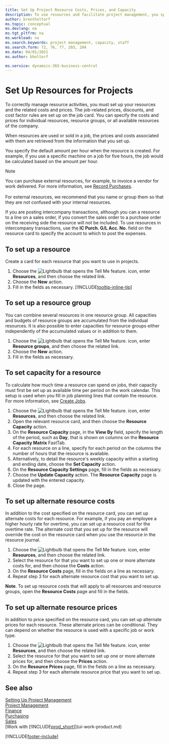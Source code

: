 ```yaml
---
title: Set Up Project Resource Costs, Prices, and Capacity
description: To use resources and facilitate project management, you specify costs and prices for individual resources or resource groups, and set the resource capacity.
author: brentholtorf
ms.topic: conceptual
ms.devlang: na
ms.tgt_pltfrm: na
ms.workload: na
ms.search.keywords: project management, capacity, staff
ms.search.form: 72, 76, 77, 203, 204
ms.date: 04/01/2021
ms.author: bholtorf

ms.service: dynamics-365-business-central
---
```

# Set Up Resources for Projects

To correctly manage resource activities, you must set up your resources and the related costs and prices. The job-related prices, discounts, and cost factor rules are set up on the job card. You can specify the costs and prices for individual resources, resource groups, or all available resources of the company.

When resources are used or sold in a job, the prices and costs associated with them are retrieved from the information that you set up.

You specify the default amount per hour when the resource is created. For example, if you use a specific machine on a job for five hours, the job would be calculated based on the amount per hour.

> [!NOTE]
> You can purchase external resources, for example, to invoice a vendor for work delivered. For more information, see [Record Purchases](purchasing-how-record-purchases.md).<br /><br />
> For external resources, we recommend that you name or group them so that they are not confused with your internal resources.
>  
> If you are posting intercompany transactions, although you can a resource to a line on a sales order, if you convert the sales order to a purchase order on the receiving side the resource will not be included. To use resources in intercompany transactions, use the **IC Purch. G/L Acc. No.** field on the resource card to specify the account to which to post the expenses.

## To set up a resource

Create a card for each resource that you want to use in projects.

1. Choose the ![Lightbulb that opens the Tell Me feature.](media/ui-search/search_small.png "Tell me what you want to do") icon, enter **Resources**, and then choose the related link.
2. Choose the **New** action.
3. Fill in the fields as necessary. [!INCLUDE[tooltip-inline-tip](includes/tooltip-inline-tip_md.md)]  

## To set up a resource group

You can combine several resources in one resource group. All capacities and budgets of resource groups are accumulated from the individual resources. It is also possible to enter capacities for resource groups either independently of the accumulated values or in addition to them.

1. Choose the ![Lightbulb that opens the Tell Me feature.](media/ui-search/search_small.png "Tell me what you want to do") icon, enter **Resource groups**, and then choose the related link.
2. Choose the **New** action.
3. Fill in the fields as necessary.

## To set capacity for a resource

To calculate how much time a resource can spend on jobs, their capacity must first be set up as available time per period on the work calendar. This setup is used when you fill in job planning lines that contain the resource. For more information, see [Create Jobs](projects-how-create-jobs.md).

1. Choose the ![Lightbulb that opens the Tell Me feature.](media/ui-search/search_small.png "Tell me what you want to do") icon, enter **Resources**, and then choose the related link.
2. Open the relevant resource card, and then choose the **Resource Capacity** action.
3. On the **Resource Capacity** page, in the **View By** field, specify the length of the period, such as **Day**, that is shown on columns on the **Resource Capacity Matrix** FastTab.
4. For each resource on a line, specify for each period on the columns the number of hours that the resource is available.
5. Alternatively, to detail the resource's weekly capacity within a starting and ending date, choose the **Set Capacity** action.
6. On the **Resource Capacity Settings** page, fill in the fields as necessary.
7. Choose the **Update Capacity** action. The **Resource Capacity** page is updated with the entered capacity.
8. Close the page.

## To set up alternate resource costs

In addition to the cost specified on the resource card, you can set up alternate costs for each resource. For example, if you pay an employee a higher hourly rate for overtime, you can set up a resource cost for the overtime rate. The alternate cost that you set up for the resource will override the cost on the resource card when you use the resource in the resource journal.

1. Choose the ![Lightbulb that opens the Tell Me feature.](media/ui-search/search_small.png "Tell me what you want to do") icon, enter **Resources**, and then choose the related link.  
2. Select the resource for that you want to set up one or more alternate costs for, and then choose the **Costs** action.  
3. On the **Resource Costs** page, fill in the fields on a line as necessary.  
4. Repeat step 3 for each alternate resource cost that you want to set up.

**Note**. To set up resource costs that will apply to all resources and resource groups, open the **Resource Costs** page and fill in the fields.

## To set up alternate resource prices

In addition to price specified on the resource card, you can set up alternate prices for each resource. These alternate prices can be conditional. They can depend on whether the resource is used with a specific job or work type.

1. Choose the ![Lightbulb that opens the Tell Me feature.](media/ui-search/search_small.png "Tell me what you want to do") icon, enter **Resources**, and then choose the related link.
2. Select the resource for that you want to set up one or more alternate prices for, and then choose the **Prices** action.
3. On the **Resource Prices** page, fill in the fields on a line as necessary.
4. Repeat step 3 for each alternate resource price that you want to set up.

## See also

[Setting Up Project Management](projects-setup-projects.md)  
[Project Management](projects-manage-projects.md)  
[Finance](finance.md)  
[Purchasing](purchasing-manage-purchasing.md)  
[Sales](sales-manage-sales.md)  
[Work with [!INCLUDE[prod_short](includes/prod_short.md)]](ui-work-product.md)  


[!INCLUDE[footer-include](includes/footer-banner.md)]
